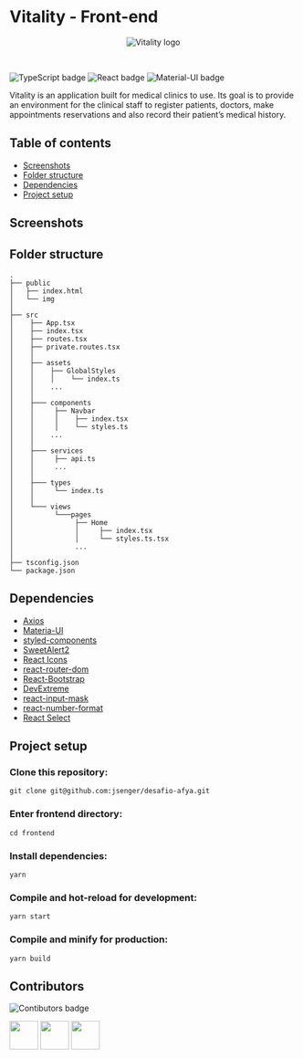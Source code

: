 # Vitality - Front-end

<div align="center">
  
![Vitality logo](https://github.com/jsenger/desafio-afya/blob/frontend/frontend/public/img/vit_logo.svg)
  
</div>

<br />

![TypeScript badge](https://img.shields.io/badge/TypeScript-007ACC?style=for-the-badge&logo=typescript&logoColor=white)
![React badge](https://img.shields.io/badge/React-20232A?style=for-the-badge&logo=react&logoColor=61DAFB)
![Material-UI badge](https://img.shields.io/badge/Material--UI-0081CB?style=for-the-badge&logo=material-ui&logoColor=white)

Vitality is an application built for medical clinics to use. Its goal is to provide an environment for the clinical staff to register patients, doctors, make appointments reservations and also record their patient’s medical history.

## Table of contents

- [Screenshots](#screenshots)
- [Folder structure](#folder-structure)
- [Dependencies](#dependencies)
- [Project setup](#project-setup)

## Screenshots

## Folder structure

```
.
├── public
│   ├── index.html
│   └── img
│
├── src
│    ├── App.tsx
│    ├── index.tsx
│    ├── routes.tsx
│    ├── private.routes.tsx
│    │
│    ├── assets
│    │    ├── GlobalStyles
│    │    │    └── index.ts
│    │    ...
│    │
│    ├─── components
│    │     ├── Navbar
│    │     │    ├── index.tsx
│    │     │    └── styles.ts
│    │    ...
│    │
│    ├─── services
│    │     ├── api.ts
│    │     ...
│    │
│    ├─── types
│    │     └── index.ts
│    │
│    └─── views
│          └───pages
│               ├── Home
│               │     ├── index.tsx
│               │     └── styles.ts.tsx
│               ...
│
├── tsconfig.json
└── package.json
```

## Dependencies

- [Axios](https://axios-http.com/)
- [Materia-UI](https://material-ui.com/)
- [styled-components](https://styled-components.com/)
- [SweetAlert2](https://sweetalert2.github.io/)
- [React Icons](https://react-icons.github.io/react-icons/)
- [react-router-dom](https://www.npmjs.com/package/react-router-dom)
- [React-Bootstrap](https://react-bootstrap.github.io/)
- [DevExtreme](https://js.devexpress.com/Overview/React/)
- [react-input-mask](https://openbase.com/js/react-input-mask/documentation)
- [react-number-format](https://www.npmjs.com/package/react-number-format)
- [React Select](https://react-select.com/home)

## Project setup

### Clone this repository:

```
git clone git@github.com:jsenger/desafio-afya.git
```

### Enter frontend directory:

```
cd frontend
```

### Install dependencies:

```
yarn
```

### Compile and hot-reload for development:

```
yarn start
```

### Compile and minify for production:

```
yarn build
```

## Contributors

![Contibutors badge](http://forthebadge.com/images/badges/built-by-developers.svg)

<a href="https://github.com/jsenger"><img src="https://avatars.githubusercontent.com/u/34224710?v=4" width="50" height="50" alt=""/></a>
<a href="https://github.com/luc0liv"><img src="https://avatars.githubusercontent.com/u/71158905?v=4" width="50" height="50" alt=""/></a>
<a href="https://github.com/sillasvidal"><img src="https://avatars.githubusercontent.com/u/38226117?v=4" width="50" height="50" alt=""/></a>
